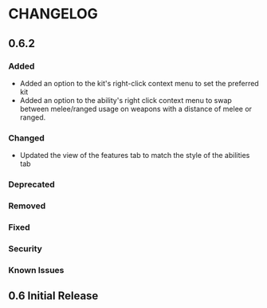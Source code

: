 # CHANGELOG

<!--
## [Unreleased]

### Added

### Changed

### Deprecated

### Removed

### Fixed

### Security

### Known Issues
-->

## 0.6.2

### Added
- Added an option to the kit's right-click context menu to set the preferred kit
- Added an option to the ability's right click context menu to swap between melee/ranged usage on weapons with a distance of melee or ranged.

### Changed
- Updated the view of the features tab to match the style of the abilities tab

### Deprecated

### Removed

### Fixed

### Security

### Known Issues


## 0.6 Initial Release
